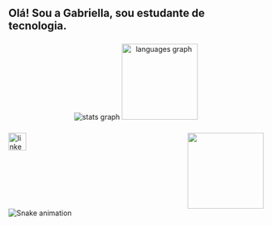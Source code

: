 <h2 align="left"> Olá! Sou a Gabriella, sou estudante de tecnologia.</h2>

###

<div align="center">
  <img src="https://github-readme-stats.vercel.app/api?hide_title=false&hide_rank=false&show_icons=true&include_all_commits=true&count_private=true&disable_animations=false&theme=dracula&locale=en&hide_border=false&username=GabriellaFsena height="150" alt="stats graph"  />
  <img src="https://github-readme-stats.vercel.app/api/top-langs?locale=en&hide_title=false&layout=compact&card_width=320&langs_count=5&theme=dracula&hide_border=false&username=GabriellaFsena" height="150" alt="languages graph"  />
</div>

###

<img align="right" height="150" src="https://i.imgflip.com/65efzo.gif"  />


###

<div align="left">
  
  <img src="https://img.shields.io/static/v1?message=LinkedIn&logo=linkedin&label=&color=0077B5&logoColor=white&labelColor=&style=for-the-badge" height="35" alt="linkedin logo" href="https://www.linkedin.com/in/gabriellafreittas/" /> 
</div>

###

<br clear="both">

<img href="https://raw.githubusercontent.com/GabriellaFsena/GabriellaFsena/blob/output/snake.svg" alt="Snake animation" />

###
